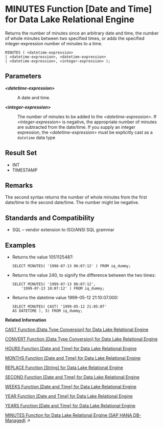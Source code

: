 <!-- loioa5648d4484f21015975efebd7ac03399 -->

# MINUTES Function \[Date and Time\] for Data Lake Relational Engine

Returns the number of minutes since an arbitrary date and time, the number of whole minutes between two specified times, or adds the specified integer-expression number of minutes to a time.



```
MINUTES ( <datetime-expression> 
| <datetime-expression>, <datetime-expression>
| <datetime-expression>, <integer-expression> );
```



<a name="loioa5648d4484f21015975efebd7ac03399__MINUTES_parm1"/>

## Parameters


<dl>
<dt><b>

*<datetime-expression\>*

</b></dt>
<dd>

A date and time.



</dd><dt><b>

*<integer-expression\>*

</b></dt>
<dd>

The number of minutes to be added to the *<datetime-expression\>*. If *<integer-expression\>* is negative, the appropriate number of minutes are subtracted from the date/time. If you supply an integer expression, the *<datetime-expression\>* must be explicitly cast as a `datetime` data type



</dd>
</dl>



<a name="loioa5648d4484f21015975efebd7ac03399__MINUTES_returns1"/>

## Result Set

-   INT
-   TIMESTAMP



<a name="loioa5648d4484f21015975efebd7ac03399__MINUTES_remarks1"/>

## Remarks

The second syntax returns the number of whole minutes from the first date/time to the second date/time. The number might be negative.



<a name="loioa5648d4484f21015975efebd7ac03399__MINUTES_standards1"/>

## Standards and Compatibility

-   SQL – vendor extension to ISO/ANSI SQL grammar



<a name="loioa5648d4484f21015975efebd7ac03399__MINUTES_examples1"/>

## Examples

-   Returns the value 1051125487:

    ```
    SELECT MINUTES( '1998-07-13 06:07:12' ) FROM iq_dummy;
    ```

-   Returns the value 240, to signify the difference between the two times:

    ```
    SELECT MINUTES( '1999-07-13 06:07:12',
    	'1999-07-13 10:07:12' ) FROM iq_dummy;
    ```

-   Returns the datetime value 1999-05-12 21:10:07.000:

    ```
    SELECT MINUTES( CAST( '1999-05-12 21:05:07'
    AS DATETIME ), 5) FROM iq_dummy;
    ```


**Related Information**  


[CAST Function \[Data Type Conversion\] for Data Lake Relational Engine](cast-function-data-type-conversion-for-data-lake-relational-engine-a53996d.md "Returns the value of an expression converted to a supplied data type.")

[CONVERT Function \[Data Type Conversion\] for Data Lake Relational Engine](convert-function-data-type-conversion-for-data-lake-relational-engine-a53f6ef.md "Returns an expression converted to a supplied data type.")

[HOURS Function \[Date and Time\] for Data Lake Relational Engine](hours-function-date-and-time-for-data-lake-relational-engine-a556e14.md "Returns the number of hours since an arbitrary starting date and time, the number of whole hours between two specified times, or adds the specified integer-expression number of hours to a time.")

[MONTHS Function \[Date and Time\] for Data Lake Relational Engine](months-function-date-and-time-for-data-lake-relational-engine-a566ced.md "Returns the number of months since an arbitrary starting date/time or the number of months between two specified date/times, or adds the specified integer-expression number of months to a date/time.")

[REPLACE Function \[String\] for Data Lake Relational Engine](replace-function-string-for-data-lake-relational-engine-a579952.md "Replaces all occurrences of a substring with another substring.")

[SECOND Function \[Date and Time\] for Data Lake Relational Engine](second-function-date-and-time-for-data-lake-relational-engine-a57dc03.md "Returns a number from 0 to 59 corresponding to the second component of the given date/time value.")

[WEEKS Function \[Date and Time\] for Data Lake Relational Engine](weeks-function-date-and-time-for-data-lake-relational-engine-a590601.md "Returns the number of weeks since an arbitrary starting date/time, returns the number of weeks between two specified date/times, or adds the specified integer-expression number of weeks to a date/time.")

[YEAR Function \[Date and Time\] for Data Lake Relational Engine](year-function-date-and-time-for-data-lake-relational-engine-a591eb9.md "Returns a 4-digit number corresponding to the year of the given date/time.")

[YEARS Function \[Date and Time\] for Data Lake Relational Engine](years-function-date-and-time-for-data-lake-relational-engine-a5926bf.md "Returns a 4-digit number corresponding to the year of a given date/time, returns the number of years between two specified date/times, or adds the specified integer-expression number of years to a date/time.")

[MINUTES Function for Data Lake Relational Engine (SAP HANA DB-Managed)](https://help.sap.com/viewer/a898e08b84f21015969fa437e89860c8/2024_3_QRC/en-US/488cdf45547747868ff78e55426175d9.html "Returns the number of minutes since an arbitrary date and time, the number of whole minutes between two specified times, or adds the specified integer-expression number of minutes to a time.") :arrow_upper_right:

